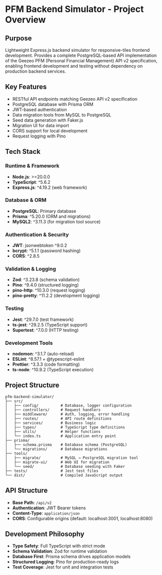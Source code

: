 # PFM Backend Simulator - Project Overview

## Purpose
Lightweight Express.js backend simulator for responsive-tiles frontend development. Provides a complete PostgreSQL-based API implementation of the Geezeo PFM (Personal Financial Management) API v2 specification, enabling frontend development and testing without dependency on production backend services.

## Key Features
- RESTful API endpoints matching Geezeo API v2 specification
- PostgreSQL database with Prisma ORM
- JWT-based authentication
- Data migration tools from MySQL to PostgreSQL
- Seed data generation with Faker.js
- Migration UI for data import
- CORS support for local development
- Request logging with Pino

## Tech Stack

### Runtime & Framework
- **Node.js**: >=20.0.0
- **TypeScript**: ^5.6.2
- **Express.js**: ^4.19.2 (web framework)

### Database & ORM
- **PostgreSQL**: Primary database
- **Prisma**: ^5.20.0 (ORM and migrations)
- **MySQL2**: ^3.11.3 (for migration tool source)

### Authentication & Security
- **JWT**: jsonwebtoken ^9.0.2
- **bcrypt**: ^5.1.1 (password hashing)
- **CORS**: ^2.8.5

### Validation & Logging
- **Zod**: ^3.23.8 (schema validation)
- **Pino**: ^9.4.0 (structured logging)
- **pino-http**: ^10.3.0 (request logging)
- **pino-pretty**: ^11.2.2 (development logging)

### Testing
- **Jest**: ^29.7.0 (test framework)
- **ts-jest**: ^29.2.5 (TypeScript support)
- **Supertest**: ^7.0.0 (HTTP testing)

### Development Tools
- **nodemon**: ^3.1.7 (auto-reload)
- **ESLint**: ^8.57.1 + @typescript-eslint
- **Prettier**: ^3.3.3 (code formatting)
- **ts-node**: ^10.9.2 (TypeScript execution)

## Project Structure

```
pfm-backend-simulator/
├── src/
│   ├── config/          # Database, logger configuration
│   ├── controllers/     # Request handlers
│   ├── middleware/      # Auth, logging, error handling
│   ├── routes/          # API route definitions
│   ├── services/        # Business logic
│   ├── types/           # TypeScript type definitions
│   ├── utils/           # Helper functions
│   └── index.ts         # Application entry point
├── prisma/
│   ├── schema.prisma    # Database schema (PostgreSQL)
│   └── migrations/      # Database migrations
├── tools/
│   ├── migrate/         # MySQL → PostgreSQL migration tool
│   ├── migrate-ui/      # Web UI for migration
│   └── seed/            # Database seeding with Faker
├── tests/               # Jest test files
└── dist/                # Compiled JavaScript output
```

## API Structure
- **Base Path**: `/api/v2`
- **Authentication**: JWT Bearer tokens
- **Content-Type**: `application/json`
- **CORS**: Configurable origins (default: localhost:3001, localhost:8080)

## Development Philosophy
- **Type Safety**: Full TypeScript with strict mode
- **Schema Validation**: Zod for runtime validation
- **Database First**: Prisma schema drives application models
- **Structured Logging**: Pino for production-ready logs
- **Test Coverage**: Jest for unit and integration tests
